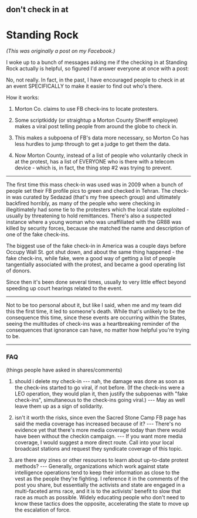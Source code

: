 ## don't check in at
# Standing Rock

_(This was originally a post on my Facebook.)_

I woke up to a bunch of messages asking me if the checking in at Standing Rock actually is helpful, so figured I'd answer everyone at once with a post:

No, not really. In fact, in the past, I have encouraged people to check in at an event SPECIFICALLY to make it easier to find out who's there.

How it works:

1) Morton Co. claims to use FB check-ins to locate protesters.

2) Some scriptkiddy (or straightup a Morton County Sheriff employee) makes a viral post telling people from around the globe to check in.

3) This makes a subpoena of FB's data more necessary, so Morton Co has less hurdles to jump through to get a judge to get them the data.

4) Now Morton County, instead of a list of people who voluntarily check in at the protest, has a list of EVERYONE who is there with a telecom device - which is, in fact, the thing step #2 was trying to prevent.

---

The first time this mass check-in was used was in 2009 when a bunch of people set their FB profile pics to green and checked in Tehran. The check-in was curated by Sedazad (that's my free speech group) and ultimately backfired horribly, as many of the people who were checking in illegitimately had some tie to the protesters which the local state exploited - usually by threatening to hold remittances. There's also a suspected instance where a young woman who was unaffiliated with the GR88 was killed by security forces, because she matched the name and description of one of the fake check-ins.

The biggest use of the fake check-in in America was a couple days before Occupy Wall St. got shut down, and about the same thing happened - the fake check-ins, while fake, were a good way of getting a list of people tangentially associated with the protest, and became a good operating list of donors.

Since then it's been done several times, usually to very little effect beyond speeding up court hearings related to the event.

---

Not to be too personal about it, but like I said, when me and my team did this the first time, it led to someone's death. While that's unlikely to be the consequence this time, since these events are occurring within the States, seeing the multitudes of check-ins was a heartbreaking reminder of the consequences that ignorance can have, no matter how helpful you're trying to be.

---

### FAQ
(things people have asked in shares/comments)

1) should i delete my check-in
--- nah, the damage was done as soon as the check-ins started to go viral, if not before. (If the check-ins were a LEO operation, they would plan it, then justify the subpoenas with "fake check-ins", simultaneous to the check-ins going viral.)
--- May as well leave them up as a sign of solidarity.

2) isn't it worth the risks, since even the Sacred Stone Camp FB page has said the media coverage has increased because of it?
--- There's no evidence yet that there's more media coverage today than there would have been without the checkin campaign.
--- If you want more media coverage, I would suggest a more direct route. Call into your local broadcast stations and request they syndicate coverage of this topic.

3) are there any zines or other resources to learn about up-to-date protest methods?
--- Generally, organizations which work against state intelligence operations tend to keep their information as close to the vest as the people they're fighting. I reference it in the comments of the post you share, but essentially the activists and state are engaged in a multi-faceted arms race, and it is to the activists' benefit to slow that race as much as possible. Widely educating people who don't need to know these tactics does the opposite, accelerating the state to move up the escalation of force.
